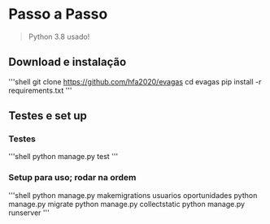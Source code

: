 # Passo a Passo
>  Python 3.8 usado!
## Download e instalação
'''shell
git clone https://github.com/hfa2020/evagas
cd evagas
pip install -r requirements.txt
'''
## Testes e set up
### Testes
'''shell
python manage.py test
'''
### Setup para uso; rodar na ordem
'''shell
python manage.py makemigrations usuarios oportunidades
python manage.py migrate
python manage.py collectstatic
python manage.py runserver
'''